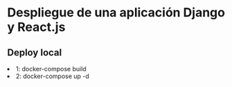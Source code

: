 <h1>Despliegue de una aplicación Django y React.js</h1>
<h2>Deploy local</h2>
   <li> 1: docker-compose build</li>
   <li> 2: docker-compose up -d</li>
   <br></br>  

